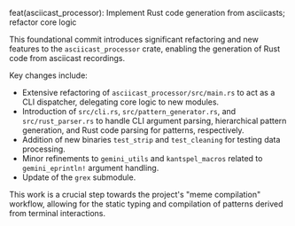 feat(asciicast_processor): Implement Rust code generation from asciicasts; refactor core logic

This foundational commit introduces significant refactoring and new features to the `asciicast_processor` crate, enabling the generation of Rust code from asciicast recordings.

Key changes include:
- Extensive refactoring of `asciicast_processor/src/main.rs` to act as a CLI dispatcher, delegating core logic to new modules.
- Introduction of `src/cli.rs`, `src/pattern_generator.rs`, and `src/rust_parser.rs` to handle CLI argument parsing, hierarchical pattern generation, and Rust code parsing for patterns, respectively.
- Addition of new binaries `test_strip` and `test_cleaning` for testing data processing.
- Minor refinements to `gemini_utils` and `kantspel_macros` related to `gemini_eprintln!` argument handling.
- Update of the `grex` submodule.

This work is a crucial step towards the project's "meme compilation" workflow, allowing for the static typing and compilation of patterns derived from terminal interactions.